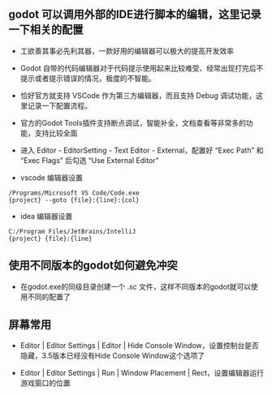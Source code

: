 ## godot 可以调用外部的IDE进行脚本的编辑，这里记录一下相关的配置

- 工欲善其事必先利其器，一款好用的编辑器可以极大的提高开发效率
- Godot 自带的代码编辑器对于代码提示使用起来比较难受、经常出现打完后不提示或者提示错误的情况，极度的不智能。
- 恰好官方就支持 VSCode 作为第三方编辑器，而且支持 Debug 调试功能，这里记录一下配置流程。

- 官方的Godot Tools插件支持断点调试，智能补全，文档查看等非常多的功能，支持比较全面

- 进入 Editor - EditorSetting - Text Editor - External，配置好 “Exec Path” 和 “Exec Flags” 后勾选 “Use External Editor”

- vscode 编辑器设置

```
/Programs/Microsoft VS Code/Code.exe
{project} --goto {file}:{line}:{col}
```

- idea 编辑器设置

```
C:/Program Files/JetBrains/IntelliJ
{project} {file}:{line}
```

## 使用不同版本的godot如何避免冲突

- 在godot.exe的同级目录创建一个 ._sc_ 文件，这样不同版本的godot就可以使用不同的配置了

## 屏幕常用

- Editor | Editor Settings | Editor | Hide Console Window，设置控制台是否隐藏，3.5版本已经没有Hide Console Window这个选项了

- Editor | Editor Settings | Run | Window Placement | Rect，设置编辑器运行游戏窗口的位置
